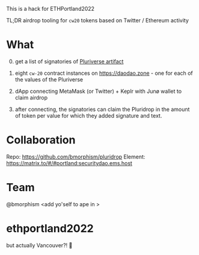 This is a hack for ETHPortland2022

TL;DR airdrop tooling for `cw20` tokens based on Twitter / Ethereum activity

# What

0. get a list of signatories of [Pluriverse artifact](https://pluriverse.world/)

2. eight `cw-20` contract instances on https://daodao.zone - one for each of the values of the Pluriverse

3. dApp connecting MetaMask (or Twitter) + Keplr with Junø wallet to claim airdrop

4. after connecting, the signatories can claim the Pluridrop in the amount of token per value for which they added signature and text.
# Collaboration
Repo: https://github.com/bmorphism/pluridrop
Element: https://matrix.to/#/#portland:securitydao.ems.host
# Team
@bmorphism
<add yo'self to ape in >

# ethportland2022
but actually Vancouver?!
🦍